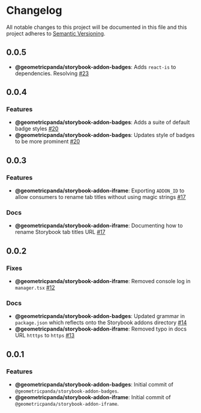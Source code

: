 # Changelog
All notable changes to this project will be documented in this file
and this project adheres to [Semantic Versioning](https://semver.org/spec/v2.0.0.html).

## 0.0.5
- __@geometricpanda/storybook-addon-badges__: Adds `react-is` to dependencies. Resolving [#23](https://github.com/geometricpanda/geometricpanda/issues/23)

## 0.0.4

### Features
- __@geometricpanda/storybook-addon-badges__: Adds a suite of default badge styles [#20](https://github.com/geometricpanda/geometricpanda/issues/20)
- __@geometricpanda/storybook-addon-badges__: Updates style of badges to be more prominent [#20](https://github.com/geometricpanda/geometricpanda/issues/20)

## 0.0.3

### Features
- __@geometricpanda/storybook-addon-iframe__: Exporting `ADDON_ID` to allow consumers to rename tab titles without using magic strings [#17](https://github.com/geometricpanda/geometricpanda/issues/17)
### Docs
- __@geometricpanda/storybook-addon-iframe__: Documenting how to rename Storybook tab titles URL [#17](https://github.com/geometricpanda/geometricpanda/issues/17)

## 0.0.2

### Fixes
- __@geometricpanda/storybook-addon-iframe__: Removed console log in `manager.tsx` [#12](https://github.com/geometricpanda/geometricpanda/issues/12)

### Docs
- __@geometricpanda/storybook-addon-badges__: Updated grammar in `package.json` which reflects onto the Storybook addons directory [#14](https://github.com/geometricpanda/geometricpanda/issues/14)
- __@geometricpanda/storybook-addon-iframe__: Removed typo in docs URL `htttps` to `https` [#13](https://github.com/geometricpanda/geometricpanda/issues/13)


## 0.0.1

### Features
- __@geometricpanda/storybook-addon-badges__: Initial commit of `@geometricpanda/storybook-addon-badges`.
- __@geometricpanda/storybook-addon-iframe__: Initial commit of `@geometricpanda/storybook-addon-iframe`.
